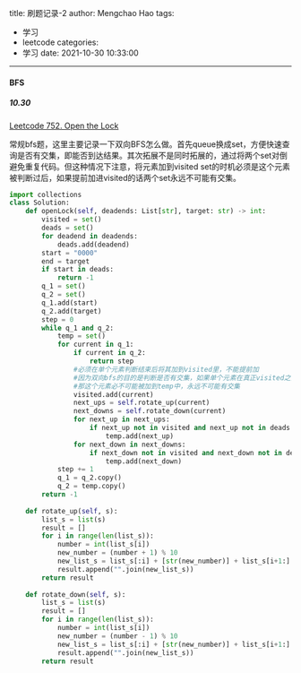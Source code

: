 title: 刷题记录-2
author: Mengchao Hao
tags:
  - 学习
  - leetcode
categories:
  - 学习
date: 2021-10-30 10:33:00
---
#### BFS

##### 10.30

[Leetcode 752. Open the Lock](https://leetcode.com/problems/open-the-lock/)

常规bfs题，这里主要记录一下双向BFS怎么做。首先queue换成set，方便快速查询是否有交集，即能否到达结果。其次拓展不是同时拓展的，通过将两个set对倒避免重复代码。但这种情况下注意，将元素加到visited set的时机必须是这个元素被判断过后，如果提前加进visited的话两个set永远不可能有交集。

```python
import collections
class Solution:
    def openLock(self, deadends: List[str], target: str) -> int:
        visited = set()
        deads = set()
        for deadend in deadends:
            deads.add(deadend)
        start = "0000"
        end = target
        if start in deads:
            return -1
        q_1 = set()
        q_2 = set()
        q_1.add(start)
        q_2.add(target)
        step = 0
        while q_1 and q_2:
            temp = set()
            for current in q_1:
                if current in q_2:
                    return step
                #必须在单个元素判断结束后将其加到visited里，不能提前加
                #因为双向bfs的目的是判断是否有交集，如果单个元素在真正visited之前加入visited后
                #那这个元素必不可能被加到temp中，永远不可能有交集
                visited.add(current)
                next_ups = self.rotate_up(current)
                next_downs = self.rotate_down(current)
                for next_up in next_ups:
                    if next_up not in visited and next_up not in deads:
                        temp.add(next_up)
                for next_down in next_downs:
                    if next_down not in visited and next_down not in deads:
                        temp.add(next_down)
            step += 1
            q_1 = q_2.copy()
            q_2 = temp.copy()
        return -1
        
    def rotate_up(self, s):
        list_s = list(s)
        result = []
        for i in range(len(list_s)):
            number = int(list_s[i])
            new_number = (number + 1) % 10
            new_list_s = list_s[:i] + [str(new_number)] + list_s[i+1:]
            result.append("".join(new_list_s))
        return result
    
    def rotate_down(self, s):
        list_s = list(s)
        result = []
        for i in range(len(list_s)):
            number = int(list_s[i])
            new_number = (number - 1) % 10
            new_list_s = list_s[:i] + [str(new_number)] + list_s[i+1:]
            result.append("".join(new_list_s))
        return result
```